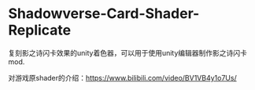 # Shadowverse-Card-Shader-Replicate
复刻影之诗闪卡效果的unity着色器，可以用于使用unity编辑器制作影之诗闪卡mod.

对游戏原shader的介绍：https://www.bilibili.com/video/BV1VB4y1o7Us/
